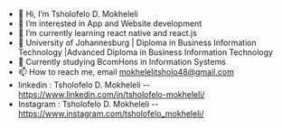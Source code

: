 - 👋 Hi, I’m Tsholofelo D. Mokheleli
- 👀 I’m interested in App and Website development
- 🌱 I’m currently learning react native and react.js
- 💞️ University of Johannesburg | Diploma in Business Information Technology |Advanced Diploma in Business Information Technology 
- 💞️ Currently studying BcomHons in Information Systems
- 📫 How to reach me, email mokhelelitsholo48@gmail.com
- linkedin : Tsholofelo D. Mokheleli -- https://www.linkedin.com/in/tsholofelo-mokheleli/
- Instagram : Tsholofelo D. Mokheleli -- https://www.instagram.com/tsholofelo_mokheleli/

<!---
Mokhelelitsholo/Mokhelelitsholo is a ✨ special ✨ repository because its `README.md` (this file) appears on your GitHub profile.
You can click the Preview link to take a look at your changes.
--->
